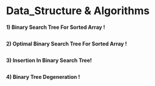 # Data_Structure & Algorithms



**1) Binary Search Tree For Sorted Array !**               

<img src="https://github.com/kamleshjoshi8102/imgbot/blob/main/binary-search-tree-sorted-array-animation.gif" alt="" style="max-width:100%;">

**2) Optimal Binary Search Tree For Sorted Array !**
    
<img src="https://github.com/kamleshjoshi8102/imgbot/blob/main/binary-search-tree-sorted-array-animation.gif" alt="" style="max-width:100%;">

**3) Insertion In Binary  Search Tree!**

<img src="https://github.com/kamleshjoshi8102/imgbot/blob/main/binary-search-tree-insertion-animation.gif" alt="" style="max-width:100%;">

**4) Binary Tree Degeneration !**

<img src="https://github.com/kamleshjoshi8102/imgbot/blob/main/binary-search-tree-degenerating-demo-animation.gif" alt="" style="max-width:100%;">
